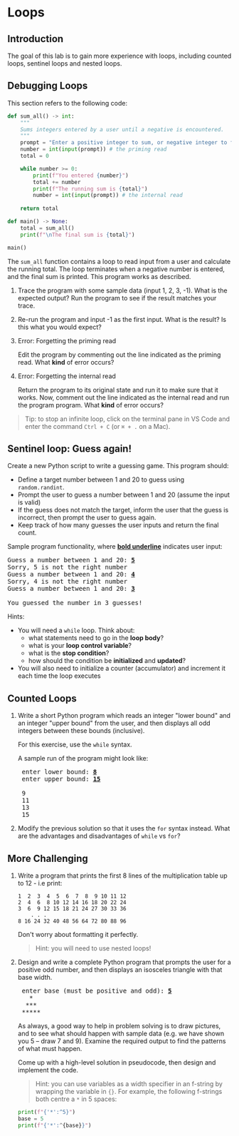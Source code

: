 # Loops

## Introduction
The goal of this lab is to gain more experience with loops, including counted loops, sentinel loops and nested loops.

## Debugging Loops
This section refers to the following code:

```python
def sum_all() -> int:
    """
    Sums integers entered by a user until a negative is encountered.
    """
    prompt = "Enter a positive integer to sum, or negative integer to finish: "
    number = int(input(prompt)) # the priming read
    total = 0

    while number >= 0:
        print(f"You entered {number}")
        total += number
        print(f"The running sum is {total}")
        number = int(input(prompt)) # the internal read
    
    return total

def main() -> None:
    total = sum_all()
    print(f"\nThe final sum is {total}")

main()
```

The `sum_all` function contains a loop to read input from a user and calculate the running total. The loop terminates when a negative number is entered, and the final sum is printed. This program works as described.

1. Trace the program with some sample data (input 1, 2, 3, -1). What is the expected output? Run the program to see if the result matches your trace.

2. Re-run the program and input -1 as the first input. What is the result? Is this what you would expect?

3. Error: Forgetting the priming read
    
    Edit the program by commenting out the line indicated as the priming read. What **kind** of error occurs?

4. Error: Forgetting the internal read

    Return the program to its original state and run it to make sure that it works. Now, comment out the line indicated as the internal read and run the program program. What **kind** of error occurs?

> Tip: to stop an infinite loop, click on the terminal pane in VS Code and enter the command `Ctrl + C` (or `⌘ + .` on a Mac).

## Sentinel loop: Guess again!
Create a new Python script to write a guessing game. This program should:

- Define a target number between 1 and 20 to guess using `random.randint`.
- Prompt the user to guess a number between 1 and 20 (assume the input is valid)
- If the guess does not match the target, inform the user that the guess is incorrect, then prompt the user to guess again.
- Keep track of how many guesses the user inputs and return the final count.
 
Sample program functionality, where <b><u>bold underline</u></b> indicates user input:
 
<pre class="sample">
Guess a number between 1 and 20: <b><u>5</u></b>
Sorry, 5 is not the right number 
Guess a number between 1 and 20: <b><u>4</u></b>
Sorry, 4 is not the right number 
Guess a number between 1 and 20: <b><u>3</u></b>

You guessed the number in 3 guesses!</pre>

Hints:
- You will need a `while` loop. Think about:
  - what statements need to go in the **loop body**?
  - what is your **loop control variable**?
  - what is the **stop condition**?
  - how should the condition be **initialized** and **updated**?
- You will also need to initialize a counter (accumulator) and increment it each time the loop executes

## Counted Loops

1. Write a short Python program which reads an integer "lower bound" and an integer "upper bound" from the user, and then displays all odd integers between these bounds (inclusive).

    For this exercise, use the `while` syntax.

    A sample run of the program might look like:

    <pre>
    enter lower bound: <b><u>8</u></b>
    enter upper bound: <b><u>15</u></b>

    9
    11
    13
    15</pre>

2. Modify the previous solution so that it uses the `for` syntax instead. What are the advantages and disadvantages of `while` vs `for`?

## More Challenging

1. Write a program that prints the first 8 lines of the multiplication table up to 12 - i.e print:

    ```plaintext
    1  2  3  4  5  6  7  8  9 10 11 12
    2  4  6  8 10 12 14 16 18 20 22 24
    3  6  9 12 15 18 21 24 27 30 33 36
        . . .
    8 16 24 32 40 48 56 64 72 80 88 96 
    ```
    
    Don't worry about formatting it perfectly.
    
    >Hint: you will need to use nested loops!

2. Design and write a complete Python program that prompts the user for a positive odd number, and then displays an isosceles triangle with that base width.

    <pre>
    enter base (must be positive and odd): <b><u>5</u></b>
      *
     ***
    *****</pre>

    As always, a good way to help in problem solving is to draw pictures, and to see what should happen with sample data (e.g. we have shown you 5 – draw 7 and 9). Examine the required output to find the patterns of what must happen.

    Come up with a high-level solution in pseudocode, then design and implement the code. 

    > Hint: you can use variables as a width specifier in an f-string by wrapping the variable in `{}`. For example, the following f-strings both centre a `*` in 5 spaces:
    ```python
    print(f"{'*':^5}")
    base = 5
    print(f"{'*':^{base}}")
    ```